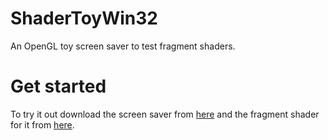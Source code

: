 # ShaderToyWin32
An OpenGL toy screen saver to test fragment shaders.

# Get started
To try it out download the screen saver from [here](https://github.com/makuke1234/ShaderToyWin32/raw/main/ShaderScreenSaver_gl.scr) and the fragment shader for it from [here](https://raw.githubusercontent.com/makuke1234/ShaderToyWin32/main/shader.glsl).

